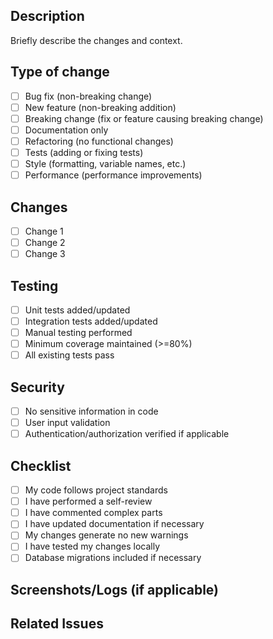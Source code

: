 ## Description
Briefly describe the changes and context.

## Type of change
- [ ] Bug fix (non-breaking change)
- [ ] New feature (non-breaking addition)
- [ ] Breaking change (fix or feature causing breaking change)
- [ ] Documentation only
- [ ] Refactoring (no functional changes)
- [ ] Tests (adding or fixing tests)
- [ ] Style (formatting, variable names, etc.)
- [ ] Performance (performance improvements)

## Changes
- [ ] Change 1
- [ ] Change 2
- [ ] Change 3

## Testing
- [ ] Unit tests added/updated
- [ ] Integration tests added/updated
- [ ] Manual testing performed
- [ ] Minimum coverage maintained (>=80%)
- [ ] All existing tests pass

## Security
- [ ] No sensitive information in code
- [ ] User input validation
- [ ] Authentication/authorization verified if applicable

## Checklist
- [ ] My code follows project standards
- [ ] I have performed a self-review
- [ ] I have commented complex parts
- [ ] I have updated documentation if necessary
- [ ] My changes generate no new warnings
- [ ] I have tested my changes locally
- [ ] Database migrations included if necessary

## Screenshots/Logs (if applicable)


## Related Issues
